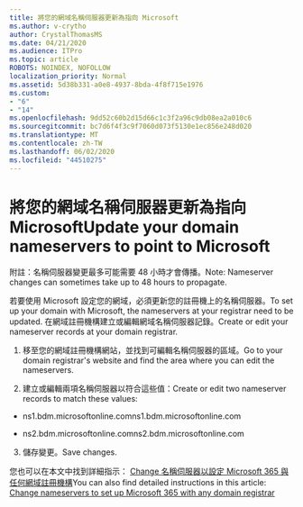 ```yaml
---
title: 將您的網域名稱伺服器更新為指向 Microsoft
ms.author: v-crytho
author: CrystalThomasMS
ms.date: 04/21/2020
ms.audience: ITPro
ms.topic: article
ROBOTS: NOINDEX, NOFOLLOW
localization_priority: Normal
ms.assetid: 5d38b331-a0e8-4937-8bda-4f8f715e1976
ms.custom:
- "6"
- "14"
ms.openlocfilehash: 9dd52c60b2d15d66c1c3f2a96c9db08ea2a010c6
ms.sourcegitcommit: bc7d6f4f3c9f7060d073f5130e1ec856e248d020
ms.translationtype: MT
ms.contentlocale: zh-TW
ms.lasthandoff: 06/02/2020
ms.locfileid: "44510275"
---
```

# <a name="update-your-domain-nameservers-to-point-to-microsoft"></a><span data-ttu-id="95904-102">將您的網域名稱伺服器更新為指向 Microsoft</span><span class="sxs-lookup"><span data-stu-id="95904-102">Update your domain nameservers to point to Microsoft</span></span>

<span data-ttu-id="95904-103">附註：名稱伺服器變更最多可能需要 48 小時才會傳播。</span><span class="sxs-lookup"><span data-stu-id="95904-103">Note: Nameserver changes can sometimes take up to 48 hours to propagate.</span></span>
  
<span data-ttu-id="95904-104">若要使用 Microsoft 設定您的網域，必須更新您的註冊機上的名稱伺服器。</span><span class="sxs-lookup"><span data-stu-id="95904-104">To set up your domain with Microsoft, the nameservers at your registrar need to be updated.</span></span> <span data-ttu-id="95904-105">在網域註冊機構建立或編輯網域名稱伺服器記錄。</span><span class="sxs-lookup"><span data-stu-id="95904-105">Create or edit your nameserver records at your domain registrar.</span></span>
  
1. <span data-ttu-id="95904-106">移至您的網域註冊機構網站，並找到可編輯名稱伺服器的區域。</span><span class="sxs-lookup"><span data-stu-id="95904-106">Go to your domain registrar's website and find the area where you can edit the nameservers.</span></span>

2. <span data-ttu-id="95904-107">建立或編輯兩項名稱伺服器以符合這些值：</span><span class="sxs-lookup"><span data-stu-id="95904-107">Create or edit two nameserver records to match these values:</span></span>

  - <span data-ttu-id="95904-108">ns1.bdm.microsoftonline.com</span><span class="sxs-lookup"><span data-stu-id="95904-108">ns1.bdm.microsoftonline.com</span></span>

  - <span data-ttu-id="95904-109">ns2.bdm.microsoftonline.com</span><span class="sxs-lookup"><span data-stu-id="95904-109">ns2.bdm.microsoftonline.com</span></span>

3. <span data-ttu-id="95904-110">儲存變更。</span><span class="sxs-lookup"><span data-stu-id="95904-110">Save changes.</span></span>

<span data-ttu-id="95904-111">您也可以在本文中找到詳細指示： [Change 名稱伺服器以設定 Microsoft 365 與任何網域註冊機構](https://docs.microsoft.com/microsoft-365/admin/get-help-with-domains/change-nameservers-at-any-domain-registrar)</span><span class="sxs-lookup"><span data-stu-id="95904-111">You can also find detailed instructions in this article: [Change nameservers to set up Microsoft 365 with any domain registrar](https://docs.microsoft.com/microsoft-365/admin/get-help-with-domains/change-nameservers-at-any-domain-registrar)</span></span>
  